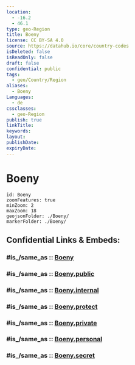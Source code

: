```yaml
---
location:
  - -16.2
  - 46.1
type: geo-Region
title: Boeny
license: CC BY-SA 4.0
source: https://datahub.io/core/country-codes
isDeleted: false
isReadOnly: false
draft: false
confidential: public
tags:
  - geo/Country/Region
aliases:
  - Boeny
Languages:
  - de
cssclasses:
  - geo-Region
publish: true
linkTitle:
keywords:
layout:
publishDate:
expiryDate:
---
```


# Boeny

```leaflet
id: Boeny
zoomFeatures: true 
minZoom: 2 
maxZoom: 18
geojsonFolder: ./Boeny/
markerFolder: ./Boeny/
```


## Confidential Links & Embeds: 

### #is_/same_as :: [Boeny](/_Standards/Earth/Continent/Africa/Africa~East/Madagascar/Provinces~Madagascar/Mahajanga/counties~Mahajanga/Boeny.md) 

### #is_/same_as :: [Boeny.public](/_public/Earth/Continent/Africa/Africa~East/Madagascar/Provinces~Madagascar/Mahajanga/counties~Mahajanga/Boeny.public.md) 

### #is_/same_as :: [Boeny.internal](/_internal/Earth/Continent/Africa/Africa~East/Madagascar/Provinces~Madagascar/Mahajanga/counties~Mahajanga/Boeny.internal.md) 

### #is_/same_as :: [Boeny.protect](/_protect/Earth/Continent/Africa/Africa~East/Madagascar/Provinces~Madagascar/Mahajanga/counties~Mahajanga/Boeny.protect.md) 

### #is_/same_as :: [Boeny.private](/_private/Earth/Continent/Africa/Africa~East/Madagascar/Provinces~Madagascar/Mahajanga/counties~Mahajanga/Boeny.private.md) 

### #is_/same_as :: [Boeny.personal](/_personal/Earth/Continent/Africa/Africa~East/Madagascar/Provinces~Madagascar/Mahajanga/counties~Mahajanga/Boeny.personal.md) 

### #is_/same_as :: [Boeny.secret](/_secret/Earth/Continent/Africa/Africa~East/Madagascar/Provinces~Madagascar/Mahajanga/counties~Mahajanga/Boeny.secret.md)

